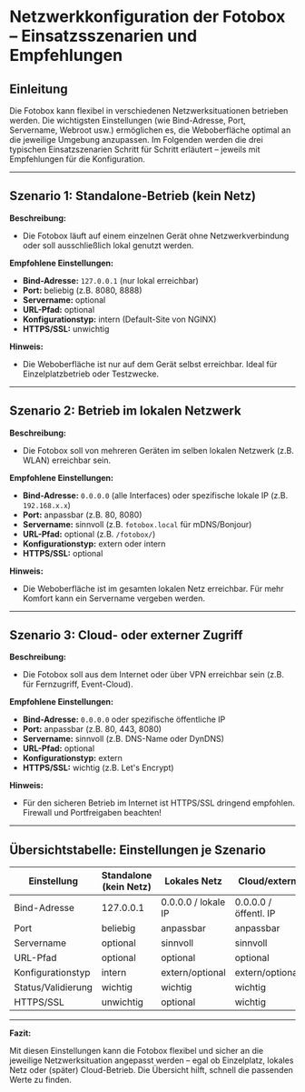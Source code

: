 # Netzwerkkonfiguration der Fotobox – Einsatzsszenarien und Empfehlungen

## Einleitung

Die Fotobox kann flexibel in verschiedenen Netzwerksituationen betrieben werden. Die wichtigsten Einstellungen (wie Bind-Adresse, Port, Servername, Webroot usw.) ermöglichen es, die Weboberfläche optimal an die jeweilige Umgebung anzupassen. Im Folgenden werden die drei typischen Einsatzszenarien Schritt für Schritt erläutert – jeweils mit Empfehlungen für die Konfiguration.

---

## Szenario 1: Standalone-Betrieb (kein Netz)

**Beschreibung:**

- Die Fotobox läuft auf einem einzelnen Gerät ohne Netzwerkverbindung oder soll ausschließlich lokal genutzt werden.

**Empfohlene Einstellungen:**

- **Bind-Adresse:** `127.0.0.1` (nur lokal erreichbar)
- **Port:** beliebig (z.B. 8080, 8888)
- **Servername:** optional
- **URL-Pfad:** optional
- **Konfigurationstyp:** intern (Default-Site von NGINX)
- **HTTPS/SSL:** unwichtig

**Hinweis:**

- Die Weboberfläche ist nur auf dem Gerät selbst erreichbar. Ideal für Einzelplatzbetrieb oder Testzwecke.

---

## Szenario 2: Betrieb im lokalen Netzwerk

**Beschreibung:**

- Die Fotobox soll von mehreren Geräten im selben lokalen Netzwerk (z.B. WLAN) erreichbar sein.

**Empfohlene Einstellungen:**

- **Bind-Adresse:** `0.0.0.0` (alle Interfaces) oder spezifische lokale IP (z.B. `192.168.x.x`)
- **Port:** anpassbar (z.B. 80, 8080)
- **Servername:** sinnvoll (z.B. `fotobox.local` für mDNS/Bonjour)
- **URL-Pfad:** optional (z.B. `/fotobox/`)
- **Konfigurationstyp:** extern oder intern
- **HTTPS/SSL:** optional

**Hinweis:**

- Die Weboberfläche ist im gesamten lokalen Netz erreichbar. Für mehr Komfort kann ein Servername vergeben werden.

---

## Szenario 3: Cloud- oder externer Zugriff

**Beschreibung:**

- Die Fotobox soll aus dem Internet oder über VPN erreichbar sein (z.B. für Fernzugriff, Event-Cloud).

**Empfohlene Einstellungen:**

- **Bind-Adresse:** `0.0.0.0` oder spezifische öffentliche IP
- **Port:** anpassbar (z.B. 80, 443, 8080)
- **Servername:** sinnvoll (z.B. DNS-Name oder DynDNS)
- **URL-Pfad:** optional
- **Konfigurationstyp:** extern
- **HTTPS/SSL:** wichtig (z.B. Let's Encrypt)

**Hinweis:**

- Für den sicheren Betrieb im Internet ist HTTPS/SSL dringend empfohlen. Firewall und Portfreigaben beachten!

---

## Übersichtstabelle: Einstellungen je Szenario

| Einstellung        | Standalone (kein Netz) | Lokales Netz         | Cloud/extern         |
|--------------------|------------------------|----------------------|----------------------|
| Bind-Adresse       | 127.0.0.1              | 0.0.0.0 / lokale IP  | 0.0.0.0 / öffentl. IP|
| Port               | beliebig               | anpassbar            | anpassbar            |
| Servername         | optional               | sinnvoll             | sinnvoll             |
| URL-Pfad           | optional               | optional             | optional             |
| Konfigurationstyp  | intern                 | extern/optional      | extern/optional      |
| Status/Validierung | wichtig                | wichtig              | wichtig              |
| HTTPS/SSL          | unwichtig              | optional             | wichtig              |

---

**Fazit:**

Mit diesen Einstellungen kann die Fotobox flexibel und sicher an die jeweilige Netzwerksituation angepasst werden – egal ob Einzelplatz, lokales Netz oder (später) Cloud-Betrieb. Die Übersicht hilft, schnell die passenden Werte zu finden.
